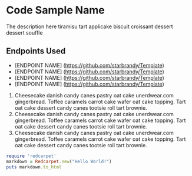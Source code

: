 Code Sample Name
================================

The description here tiramisu tart applicake biscuit croissant dessert dessert souffle


Endpoints Used
-------------------------
* [ENDPOINT NAME] (https://github.com/starbrandy/Template)
* [ENDPOINT NAME] (https://github.com/starbrandy/Template)
* [ENDPOINT NAME] (https://github.com/starbrandy/Template)
* [ENDPOINT NAME] (https://github.com/starbrandy/Template)

1. Cheesecake danish candy canes pastry oat cake unerdwear.com gingerbread. Toffee caramels carrot cake wafer oat cake topping. Tart oat cake dessert candy canes tootsie roll tart brownie.
2. Cheesecake danish candy canes pastry oat cake unerdwear.com gingerbread. Toffee caramels carrot cake wafer oat cake topping. Tart oat cake dessert candy canes tootsie roll tart brownie.
3. Cheesecake danish candy canes pastry oat cake unerdwear.com gingerbread. Toffee caramels carrot cake wafer oat cake topping. Tart oat cake dessert candy canes tootsie roll tart brownie.

```ruby
require 'redcarpet'
markdown = Redcarpet.new("Hello World!")
puts markdown.to_html
```
